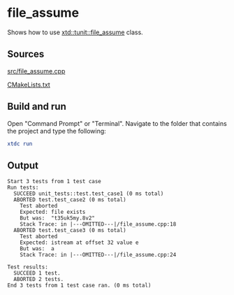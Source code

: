 # file_assume

Shows how to use [xtd::tunit::file_assume](https://gammasoft71.github.io/xtd/reference_guides/latest/classxtd_1_1tunit_1_1file__assume.html) class.

## Sources

[src/file_assume.cpp](src/file_assume.cpp)

[CMakeLists.txt](CMakeLists.txt)

## Build and run

Open "Command Prompt" or "Terminal". Navigate to the folder that contains the project and type the following:

```cmake
xtdc run
```

## Output

```
Start 3 tests from 1 test case
Run tests:
  SUCCEED unit_tests::test.test_case1 (0 ms total)
  ABORTED test.test_case2 (0 ms total)
    Test aborted
    Expected: file exists
    But was:  "t35uk5my.8v2"
    Stack Trace: in |---OMITTED---|/file_assume.cpp:18
  ABORTED test.test_case3 (0 ms total)
    Test aborted
    Expected: istream at offset 32 value e
    But was:  a
    Stack Trace: in |---OMITTED---|/file_assume.cpp:24

Test results:
  SUCCEED 1 test.
  ABORTED 2 tests.
End 3 tests from 1 test case ran. (0 ms total)
```
